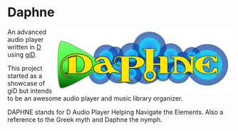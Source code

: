 # Daphne

<img src="https://raw.githubusercontent.com/Kymorphia/daphne/refs/heads/main/images/daphne.svg" alt="Daphne Logo" width="400" align="right">

An advanced audio player written in [D](https://www.dlang.org) using [giD](https://gid.dub.pm).

This project started as a showcase of giD but intends to be an awesome audio player and music library organizer.

DAPHNE stands for D Audio Player Helping Navigate the Elements.
Also a reference to the Greek myth and Daphne the nymph.
